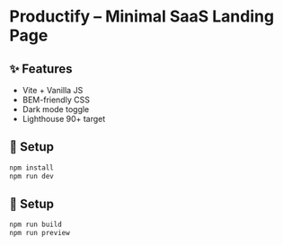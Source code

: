 # Productify – Minimal SaaS Landing Page

## ✨ Features
- Vite + Vanilla JS
- BEM-friendly CSS
- Dark mode toggle
- Lighthouse 90+ target

## 🚀 Setup
```bash
npm install
npm run dev
```

## 🚀 Setup
```bash
npm run build
npm run preview
```

